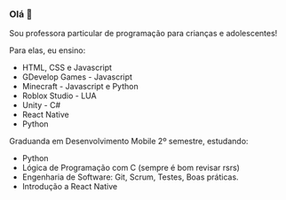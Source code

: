 ### Olá 👋

Sou professora particular de programação para crianças e adolescentes!

Para elas, eu ensino:
- HTML, CSS e Javascript
- GDevelop Games - Javascript
- Minecraft - Javascript e Python
- Roblox Studio - LUA
- Unity - C#
- React Native
- Python

Graduanda em Desenvolvimento Mobile 2º semestre, estudando:
- Python
- Lógica de Programação com C (sempre é bom revisar rsrs)
- Engenharia de Software: Git, Scrum, Testes, Boas práticas.
- Introdução a React Native


